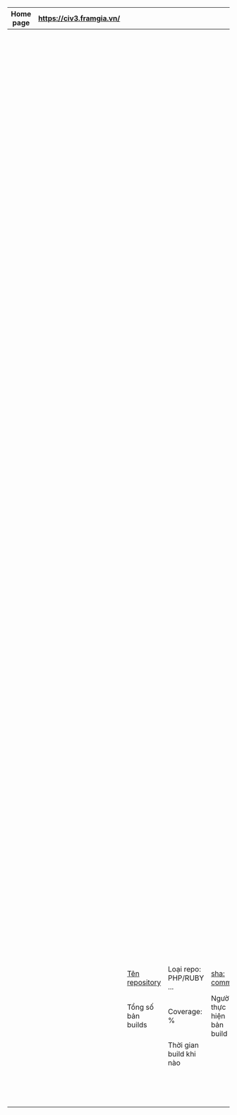 |  **Home page** | https://civ3.framgia.vn/ |  |  |  |  |  |  |  |  |  |  |  |  |  |
|  ------ | ------ | ------ | ------ | ------ | ------ | ------ | ------ | ------ | ------ | ------ | ------ | ------ | ------ | ------ |
|   |  |  |  |  |  |  |  |  |  |  |  |  |  |  |
|   |  |  |  |  |  |  |  |  |  |  |  |  |  |  |
|   |  |  |  |  |  |  |  |  |  |  | # | Chức năng | Mô tả |  |
|   |  |  |  |  |  |  |  |  |  |  | 1 | Thống kê | Active project | Tổng số project đang active |
|   |  |  |  |  |  |  |  |  |  |  |  |  | Buid success | Tổng số bản build success, khi đã pass qua hết các câu lệnh |
|   |  |  |  |  |  |  |  |  |  |  |  |  | Build error | Tổng số bản build error, khi bị failue một trong các câu lệnh |
|   |  |  |  |  |  |  |  |  |  |  |  |  | Build killed | Tổng số build bị killed. Nếu trong một khoảng thời gian đã config mà không có log được ghi ra |
|   |  |  |  |  |  |  |  |  |  |  |  |  | Build skipped | Tổng số build đã skipped, do trong quá trình build , user push force  |
|   |  |  |  |  |  |  |  |  |  |  |  |  | Build timeout | Tổng số build đã vượt quá thời gian cho phép, sẽ bị timeout |
|   |  |  |  |  |  |  |  |  |  |  |  |  | Build running | Tổng số bản build đang running trong thời điểm hiện tại |
|   |  |  |  |  |  |  |  |  |  |  |  |  | Total User | Tổng số user tính đến thời điểm hiện tại |
|   |  |  |  |  |  |  |  |  |  |  |  |  | Max build time | Thời gian build nhanh nhất của các bản build |
|   |  |  |  |  |  |  |  |  |  |  |  |  | Min build time | Thời gian build lâu nhất |
|   |  |  |  |  |  |  |  |  |  |  |  |  | Average build time | Thời gian build trung bình |
|   |  |  |  |  |  |  |  |  |  |  |  |  |  |  |
|   |  |  |  |  |  |  |  |  |  |  | 2 | Tìm kiếm | Nhập tên project | Tìm kiếm những project có tên thỏa mãn |
|   |  |  |  |  |  |  |  |  |  |  |  |  |  |  |
|   |  |  |  |  |  |  |  |  |  |  | 3 | Danh sách repository/ project |  | *Xem chi tiết dưới hình* |
|   |  |  |  |  |  |  |  |  |  |  |  |  |  |  |
|   |  |  |  |  |  |  |  |  |  |  |  |  |  |  |
|   |  |  |  |  |  |  |  |  |  |  |  |  |  |  |
|   |  |  |  |  |  |  |  |  |  |  |  |  |  |  |
|   |  |  |  |  |  |  |  |  |  |  |  |  |  |  |
|   |  |  |  |  |  |  |  |  |  |  |  |  |  |  |
|   |  |  |  |  |  |  |  |  |  |  |  |  |  |  |
|   |  |  |  |  |  |  |  |  |  |  |  |  |  |  |
|   |  | [Tên repository](#gid=214823701) | Loại repo: PHP/RUBY ... | [sha: commit](https://github.com/) | 3 Bản build gần nhất |  |  |  |  |  |  |  |  |  |
|   |  | Tổng số bản builds | Coverage: % | Người thực hiện bản build | [Build number](#gid=1068443083) |  |  |  |  |  |  |  |  |  |
|   |  |  | Thời gian build khi nào |  | Thời gian build |  |  |  |  |  |  |  |  |  |
|   |  |  |  |  | Trạng thái: success, error ... |  |  |  |  |  |  |  |  |  |
